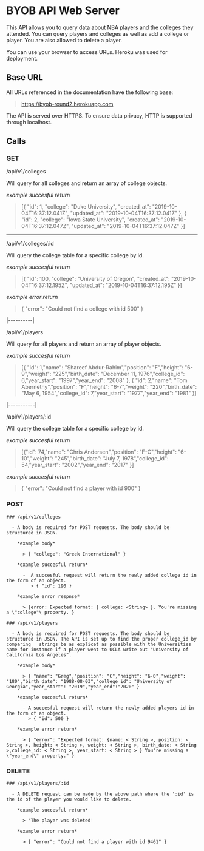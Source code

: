 # BYOB API Web Server
  This API allows you to query data about NBA players and the colleges they attended.  You can query players and colleges as well as add a college or player.  You are also allowed to delete a player.  

  You can use your browser to access URLs. Heroku was used for deployment. 

## Base URL

  All URLs referenced in the documentation have the following base: 

  > https://byob-round2.herokuapp.com

  The API is served over HTTPS. To ensure data privacy, HTTP is supported through localhost.

## Calls 

  ### GET
/api/v1/colleges

Will query for all colleges and return an array of college objects.
      
*example succesful return* 
        
> [{ "id": 1, "college": "Duke University", "created_at": "2019-10-04T16:37:12.041Z", "updated_at": "2019-10-04T16:37:12.041Z" }, { "id": 2, "college": "Iowa State University", "created_at": "2019-10-04T16:37:12.047Z", "updated_at": "2019-10-04T16:37:12.047Z" }]

---------

/api/v1/colleges/:id

Will query the college table for a specific college by id.

*example succesful return*
          
> [{ "id": 100, "college": "University of Oregon", "created_at": "2019-10-04T16:37:12.195Z", "updated_at": "2019-10-04T16:37:12.195Z" }]

*example error return*

> { "error": "Could not find a college with id 500" }

|----------|

/api/v1/players

Will query for all players and return an array of player objects.  

*example succesful return*

> [{ "id": 1,"name": "Shareef Abdur-Rahim","position": "F","height": "6-9","weight": "225","birth_date": "December  11, 1976","college_id": 6,"year_start": "1997","year_end": "2008" }, { "id": 2,"name": "Tom Abernethy","position": "F","height": "6-7","weight": "220","birth_date": "May 6, 1954","college_id": 7,"year_start": "1977","year_end": "1981" }]

|-----------|

/api/v1/players/:id

Will query the college table for a specific college by id.
        
*example succesful return*
          
> [{"id": 74,"name": "Chris Andersen","position": "F-C","height": "6-10","weight": "245","birth_date": "July 7, 1978","college_id": 54,"year_start": "2002","year_end": "2017" }]
        
*example succesful return*

> { "error": "Could not find a player with id 900" }

  ### POST 
    ### /api/v1/colleges

      - A body is required for POST requests. The body should be structured in JSON. 

        *example body*

          > { "college": "Greek International" }

        *example succesful return*

          -  A succesful request will return the newly added college id in the form of an object.
             > { "id": 190 }

        *example error respnse*

          > {error: Expected format: { college: <String> }. You're missing a \"college"\ property. }

    ### /api/v1/players

      - A body is required for POST requests. The body should be structured in JSON. The API is set up to find the proper college_id by comparing   strings be as explicet as possible with the Universities name for instance if a player went to UCLA write out "University of California Los Angeles".

        *example body*

          > { "name": "Greg","position": "C","height": "6-0","weight": "180","birth_date": "1988-08-03","college_id": "University of Georgia","year_start": "2019","year_end":"2020" }
        
        *example succesful return*

          - A succesful request will return the newly added players id in the form of an object.
            > { "id": 500 }

        *example error return* 

          > { "error": "Expected format: {name: < String >, position: < String >, height: < String >, weight: < String >, birth_date: < String >,college_id: < String >, year_start: < String > } You're missing a \"year_end\" property." }

  ### DELETE
    ### /api/v1/players/:id

      - A DELETE request can be made by the above path where the ':id' is the id of the player you would like to delete.

        *example succesful return*

          > 'The player was deleted'

        *example error return*

          > { "error": "Could not find a player with id 9461" }


